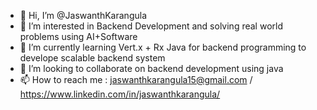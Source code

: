 - 👋 Hi, I’m @JaswanthKarangula
- 👀 I’m interested in Backend Development and solving real world problems using AI+Software 
- 🌱 I’m currently learning Vert.x + Rx Java for backend programming to develope  scalable backend system
- 💞️ I’m looking to collaborate on backend development using java
- 📫 How to reach me : jaswanthkarangula15@gmail.com / https://www.linkedin.com/in/jaswanthkarangula/

<!---
JaswanthKarangula/JaswanthKarangula is a ✨ special ✨ repository because its `README.md` (this file) appears on your GitHub profile.
You can click the Preview link to take a look at your changes.
--->
